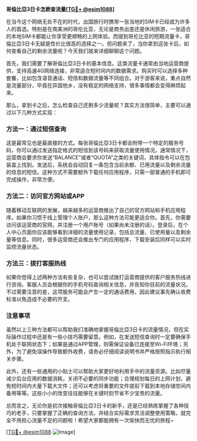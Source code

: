**哥倫比亞3日卡怎麽查流量[[TG💪+ @esim1088](https://t.me/s/esim1088)]**

在当今这个网络无处不在的时代，出国旅行时携带一张当地的SIM卡已经成为许多人的首选。特别是在南美洲的哥伦比亚，无论是商务出差还是休闲旅游，一张适合的本地SIM卡都能让你享受更顺畅的上网体验。而提到哥伦比亚的短期流量卡，哥倫比亞3日卡无疑是性价比很高的选择之一。但问题来了，当你拿到这张卡后，如何查看自己的剩余流量呢？今天我们就来详细聊聊这个问题。

首先，我们需要了解哥倫比亞3日卡的基本信息。这类流量卡通常由当地运营商提供，支持高速4G网络连接，非常适合短时间内的数据需求。购买时可以选择多种套餐，比如包含语音通话、短信和数据流量等不同组合。对于游客来说，重点自然是流量部分，毕竟在异国他乡，没有稳定的网络支持，很多事情都会变得麻烦起来。

那么，拿到卡之后，怎么检查自己还剩多少流量呢？其实方法很简单，主要可以通过以下几种方式实现：

### 方法一：通过短信查询

这是最常见也是最直接的方式。每张哥倫比亞3日卡都会附带一个特定的服务号码，你可以通过发送指定格式的短信到该号码来获取流量使用情况。通常情况下，运营商会要求你发送“BALANCE”或者“QUOTA”之类的关键词，具体指令可以在包装盒上找到。发送后，系统会自动回复一条包含当前余额、已用流量以及剩余流量的信息的短信。这种方式不需要额外下载任何应用程序，只需一部普通的手机即可完成操作，非常方便。

### 方法二：访问官方网站或APP

随着移动互联网的发展，越来越多的运营商推出了自己的官方网站和手机应用程序。如果你习惯于线上管理个人账户，那么这种方法可能更适合你。首先，你需要访问该运营商的官网，并注册一个用户账号（如果尚未注册的话）。登录后，在个人中心页面你应该能够看到详细的流量使用记录，包括总流量、已使用量以及剩余量等信息。同时，很多运营商还会推出专门的应用程序，下载安装后同样可以实时监控流量状态。

### 方法三：拨打客服热线

如果你觉得上述两种方法有些复杂，也可以尝试拨打运营商提供的客户服务热线进行咨询。客服人员会根据你的手机号码查询相关信息，并告知你目前的流量状况。不过需要注意的是，这项服务可能会产生一定的通话费用，因此建议事先确认收费标准以免造成不必要的开支。

### 注意事项

虽然以上三种方法都可以帮助我们准确地掌握哥倫比亞3日卡的流量情况，但在实际操作过程中还是有一些小技巧需要留意。例如，在发送短信查询时一定要确保手机处于联网状态下；如果是通过APP管理，则需保证设备已连接至Wi-Fi环境；另外，为了避免误操作导致额外收费，请务必仔细阅读说明书并严格按照指示执行相关步骤。

此外，还有一些通用的小贴士可以帮助大家更好地利用手中的流量资源。比如尽量减少后台应用的数据消耗，关闭不必要的同步功能；合理规划每日的上网计划，避免短时间内大量下载大文件；还可以考虑将重要的文件提前下载到本地存储空间内备用等等。这些小小的改变往往能够在关键时刻节省不少宝贵的流量。

总而言之，无论你是初次接触哥倫比亞3日卡的新手，还是已经熟练掌握了各种技巧的老手，只要掌握了正确的查询方法，并结合实际需求灵活调整使用策略，就完全不用担心流量不足的问题啦！希望大家都能拥有一次愉快而无忧的旅程~

[[TG💪+ @esim1088](https://t.me/s/esim1088) ![Image](https://i.postimg.cc/4NQfJmqS/Snipaste-2025-05-13-00-14-12.png)]